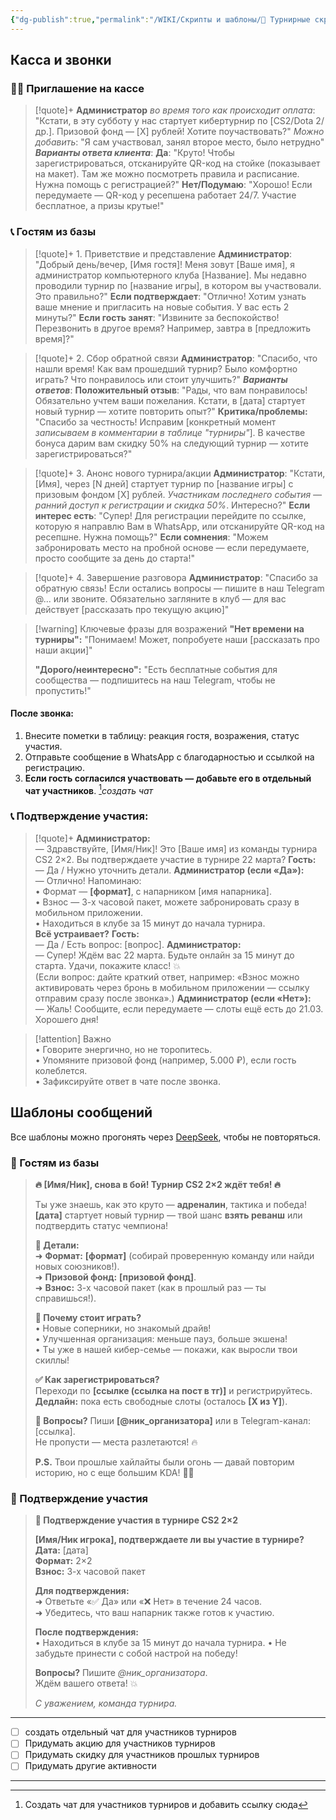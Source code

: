 ```yaml
---
{"dg-publish":true,"permalink":"/WIKI/Скрипты и шаблоны/📄 Турнирные скрипты/"}
---
```


## Касса и звонки
### 👨‍💼 Приглашение на кассе
> [!quote]+
> **Администратор** *во время того как происходит оплата*:
> "Кстати, в эту субботу у нас стартует кибертурнир по [CS2/Dota 2/др.]. Призовой фонд — [X] рублей! Хотите поучаствовать?"
> *Можно добавить*: "Я сам участвовал, занял второе место, было нетрудно"
> ***Варианты ответа клиента***:
> **Да**:
> "Круто! Чтобы зарегистрироваться, отсканируйте QR-код на стойке (показывает на макет). Там же можно посмотреть правила и расписание. Нужна помощь с регистрацией?"
> **Нет/Подумаю**:
> "Хорошо! Если передумаете — QR-код у ресепшена работает 24/7. Участие бесплатное, а призы крутые!"

### 📞 Гостям из базы
> [!quote]+ 1. Приветствие и представление
> **Администратор**:
> "Добрый день/вечер, [Имя гостя]! Меня зовут [Ваше имя], я администратор компьютерного клуба [Название]. Мы недавно проводили турнир по [название игры], в котором вы участвовали. Это правильно?"
> **Если подтверждает**:
> "Отлично! Хотим узнать ваше мнение и пригласить на новые события. У вас есть 2 минуты?"
> **Если гость занят**:
> "Извините за беспокойство! Перезвонить в другое время? Например, завтра в [предложить время]?"

> [!quote]+ 2. Сбор обратной связи
> **Администратор**:
> "Спасибо, что нашли время! Как вам прошедший турнир? Было комфортно играть? Что понравилось или стоит улучшить?"
> ***Варианты ответов***:
> **Положительный отзыв**:
> "Рады, что вам понравилось! Обязательно учтем ваши пожелания. Кстати, в [дата] стартует новый турнир — хотите повторить опыт?"
> **Критика/проблемы:**
> "Спасибо за честность! Исправим [конкретный момент  *записываем в комментарии в таблице "турниры"*]. В качестве бонуса дарим вам скидку 50% на следующий турнир — хотите зарегистрироваться?"

> [!quote]+ 3. Анонс нового турнира/акции
> **Администратор**:
> "Кстати, [Имя], через [N дней] стартует турнир по [название игры] с призовым фондом [X] рублей. *Участникам последнего события — ранний доступ к регистрации и скидка 50%*. Интересно?"
> **Если интерес есть**:
> "Супер! Для регистрации перейдите по ссылке, которую я направлю Вам в WhatsApp, или отсканируйте QR-код на ресепшне. Нужна помощь?"
> **Если сомнения**:
> "Можем забронировать место на пробной основе — если передумаете, просто сообщите за день до старта!"
> 

> [!quote]+ 4. Завершение разговора
> **Администратор**:
> "Спасибо за обратную связь! Если остались вопросы — пишите в наш Telegram @... или звоните. Обязательно загляните в клуб — для вас действует [рассказать про текущую акцию]"

> [!warning] Ключевые фразы для возражений
> **"Нет времени на турниры":**
> "Понимаем! Может, попробуете наши [рассказать про наши акции]"
> 
> **"Дорого/неинтересно":**
> "Есть бесплатные события для сообщества — подпишитесь на наш Telegram, чтобы не пропустить!"
#### После звонка:
1. Внесите пометки в таблицу: реакция гостя, возражения, статус участия.
2. Отправьте сообщение в WhatsApp с благодарностью и ссылкой на регистрацию.
3. **Если гость согласился участвовать — добавьте его в отдельный чат участников**. [^3]*создать чат* 
### **📞 Подтверждение участия:**
> [!quote]+
> **Администратор:**  
> — Здравствуйте, [Имя/Ник]! Это [Ваше имя] из команды турнира CS2 2×2. Вы подтверждаете участие в турнире 22 марта?
> **Гость:**  
> — Да / Нужно уточнить детали.
> **Администратор (если «Да»):**  
> — Отлично! Напоминаю:  
> 	• Формат — **[формат]**, с напарником [имя напарника].  
> 	• Взнос — 3-х часовой пакет, можете забронировать сразу в мобильном приложении.  
> 	• Находиться в клубе за 15 минут до начала турнира.  
> **Всё устраивает?**
> **Гость:**  
> — Да / Есть вопрос: [вопрос].
> **Администратор:**  
> — Супер! Ждём вас 22 марта. Будьте онлайн за 15 минут до старта. Удачи, покажите класс! 💥  
> (Если вопрос: дайте краткий ответ, например: «Взнос можно активировать через бронь в мобильном приложении — ссылку отправим сразу после звонка».)
> **Администратор (если «Нет»):**  
> — Жаль! Сообщите, если передумаете — слоты ещё есть до 21.03. Хорошего дня!

> [!attention] Важно  
> • Говорите энергично, но не торопитесь.  
> • Упомяните призовой фонд (например, 5.000 ₽), если гость колеблется.  
> • Зафиксируйте ответ в чате после звонка.
## Шаблоны сообщений
Все шаблоны можно прогонять через [DeepSeek](https://chat.deepseek.com), чтобы не повторяться.
### 💬 Гостям из базы
> **🔥 [Имя/Ник], снова в бой! Турнир CS2 2×2 ждёт тебя! 🔥**  
> 
> Ты уже знаешь, как это круто — **адреналин**, тактика и победа!  
> **[дата]** стартует новый турнир — твой шанс **взять реванш** или подтвердить статус чемпиона!  
> 
> **🎯 Детали:**  
> ➜ **Формат:** **[формат]** (собирай проверенную команду или найди новых союзников!).  
> ➜ **Призовой фонд:** **[призовой фонд]**.  
> ➜ **Взнос:** 3-х часовой пакет (как в прошлый раз — ты справишься!).  
> 
> **🚀 Почему стоит играть?**  
> • Новые соперники, но знакомый драйв!  
> • Улучшенная организация: меньше пауз, больше экшена!  
> • Ты уже в нашей кибер-семье — покажи, как выросли твои скиллы!  
> 
> **✅ Как зарегистрироваться?**  
> Переходи по **[ссылке (ссылка на пост в тг)]** и регистрируйтесь. 
> **Дедлайн:** пока есть свободные слоты (осталось **[Х из Y]**).  
> 
> **💬 Вопросы?** Пиши **[@ник_организатора]** или в Telegram-канал: [ссылка].  
> Не пропусти — места разлетаются! 🔥  
> 
> **P.S.** Твои прошлые хайлайты были огонь — давай повторим историю, но с еще большим KDA! 🚀💥
### 💬 Подтверждение участия
> **🔫 Подтверждение участия в турнире CS2 2×2**
> 
> **[Имя/Ник игрока], подтверждаете ли вы участие в турнире?**  
> **Дата:** [дата]  
> **Формат:** 2×2  
> **Взнос:** 3-х часовой пакет
> 
> **Для подтверждения:**  
> ➜ Ответьте «✅ Да» или «❌ Нет» в течение 24 часов.  
> ➜ Убедитесь, что ваш напарник также готов к участию.
> 
> **После подтверждения:**  
> • Находиться в клубе за 15 минут до начала турнира.
> • Не забудьте принести с собой настрой на победу!
> 
> **Вопросы?** Пишите *@ник_организатора*.  
> Ждём вашего ответа! 💥
> 
> _С уважением, команда турнира._
___
- [ ] создать отдельный чат для участников турниров
- [ ] Придумать акцию для участников турниров
- [ ] Придумать скидку для участников прошлых турниров
- [ ] Придумать другие активности
___
[^1]: Придумать лояльность

[^2]: Придумать другие активности

[^3]: Создать чат для участников турниров и добавить ссылку сюда
	
